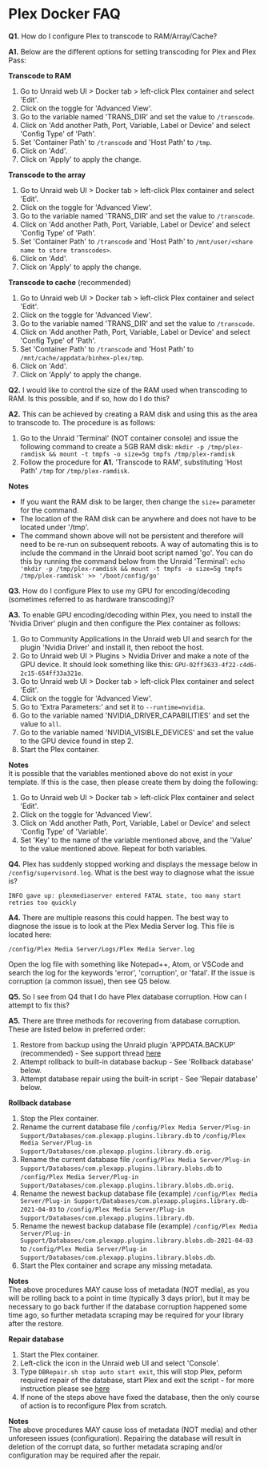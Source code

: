 # **Plex Docker FAQ**

**Q1.** How do I configure Plex to transcode to RAM/Array/Cache?

**A1.** Below are the different options for setting transcoding for Plex and Plex Pass:

**Transcode to RAM**

1. Go to Unraid web UI > Docker tab > left-click Plex container and select 'Edit'.
2. Click on the toggle for 'Advanced View'.
3. Go to the variable named 'TRANS_DIR' and set the value to `/transcode`.
4. Click on 'Add another Path, Port, Variable, Label or Device' and select 'Config Type' of 'Path'.
5. Set 'Container Path' to `/transcode` and 'Host Path' to `/tmp`.
6. Click on 'Add'.
7. Click on 'Apply' to apply the change.

**Transcode to the array**

1. Go to Unraid web UI > Docker tab > left-click Plex container and select 'Edit'.
2. Click on the toggle for 'Advanced View'.
3. Go to the variable named 'TRANS_DIR' and set the value to `/transcode`.
4. Click on 'Add another Path, Port, Variable, Label or Device' and select 'Config Type' of 'Path'.
5. Set 'Container Path' to `/transcode` and 'Host Path' to `/mnt/user/<share name to store transcodes>`.
6. Click on 'Add'.
7. Click on 'Apply' to apply the change.

**Transcode to cache** (recommended)

1. Go to Unraid web UI > Docker tab > left-click Plex container and select 'Edit'.
2. Click on the toggle for 'Advanced View'.
3. Go to the variable named 'TRANS_DIR' and set the value to `/transcode`.
4. Click on 'Add another Path, Port, Variable, Label or Device' and select 'Config Type' of 'Path'.
5. Set 'Container Path' to `/transcode` and 'Host Path' to `/mnt/cache/appdata/binhex-plex/tmp`.
6. Click on 'Add'.
7. Click on 'Apply' to apply the change.

**Q2.** I would like to control the size of the RAM used when transcoding to RAM. Is this possible, and if so, how do I do this?

**A2.** This can be achieved by creating a RAM disk and using this as the area to transcode to. The procedure is as follows:

1. Go to the Unraid 'Terminal' (NOT container console) and issue the following command to create a 5GB RAM disk:
```mkdir -p /tmp/plex-ramdisk && mount -t tmpfs -o size=5g tmpfs /tmp/plex-ramdisk```
2. Follow the procedure for **A1.** 'Transcode to RAM', substituting 'Host Path' `/tmp` for `/tmp/plex-ramdisk`.

**Notes**<br/>
- If you want the RAM disk to be larger, then change the `size=` parameter for the command.
- The location of the RAM disk can be anywhere and does not have to be located under '/tmp'.
- The command shown above will not be persistent and therefore will need to be re-run on subsequent reboots. A way of automating this is to include the command in the Unraid boot script named 'go'. You can do this by running the command below from the Unraid 'Terminal':
```echo 'mkdir -p /tmp/plex-ramdisk && mount -t tmpfs -o size=5g tmpfs /tmp/plex-ramdisk' >> '/boot/config/go'```

**Q3.** How do I configure Plex to use my GPU for encoding/decoding (sometimes referred to as hardware transcoding)?

**A3.** To enable GPU encoding/decoding within Plex, you need to install the 'Nvidia Driver' plugin and then configure the Plex container as follows:

1. Go to Community Applications in the Unraid web UI and search for the plugin 'Nvidia Driver' and install it, then reboot the host.
2. Go to Unraid web UI > Plugins > Nvidia Driver and make a note of the GPU device. It should look something like this: `GPU-02ff3633-4f22-c4d6-2c15-654ff33a321e`.
3. Go to Unraid web UI > Docker tab > left-click Plex container and select 'Edit'.
4. Click on the toggle for 'Advanced View'.
5. Go to 'Extra Parameters:' and set it to `--runtime=nvidia`.
6. Go to the variable named 'NVIDIA_DRIVER_CAPABILITIES' and set the value to `all`.
7. Go to the variable named 'NVIDIA_VISIBLE_DEVICES' and set the value to the GPU device found in step 2.
8. Start the Plex container.

**Notes**<br/>
It is possible that the variables mentioned above do not exist in your template. If this is the case, then please create them by doing the following:

1. Go to Unraid web UI > Docker tab > left-click Plex container and select 'Edit'.
2. Click on the toggle for 'Advanced View'.
3. Click on 'Add another Path, Port, Variable, Label or Device' and select 'Config Type' of 'Variable'.
4. Set 'Key' to the name of the variable mentioned above, and the 'Value' to the value mentioned above. Repeat for both variables.

**Q4.** Plex has suddenly stopped working and displays the message below in `/config/supervisord.log`. What is the best way to diagnose what the issue is?
```
INFO gave up: plexmediaserver entered FATAL state, too many start retries too quickly
```

**A4.** There are multiple reasons this could happen. The best way to diagnose the issue is to look at the Plex Media Server log. This file is located here:
```
/config/Plex Media Server/Logs/Plex Media Server.log
```
Open the log file with something like Notepad++, Atom, or VSCode and search the log for the keywords 'error', 'corruption', or 'fatal'. If the issue is corruption (a common issue), then see Q5 below.

**Q5.** So I see from Q4 that I do have Plex database corruption. How can I attempt to fix this?

**A5.** There are three methods for recovering from database corruption. These are listed below in preferred order:

1. Restore from backup using the Unraid plugin 'APPDATA.BACKUP' (recommended) - See support thread [here](https://forums.unraid.net/topic/137710-plugin-appdatabackup/)
2. Attempt rollback to built-in database backup - See 'Rollback database' below.
3. Attempt database repair using the built-in script - See 'Repair database' below.

**Rollback database**
1. Stop the Plex container.
2. Rename the current database file `/config/Plex Media Server/Plug-in Support/Databases/com.plexapp.plugins.library.db` to `/config/Plex Media Server/Plug-in Support/Databases/com.plexapp.plugins.library.db.orig`.
3. Rename the current database file `/config/Plex Media Server/Plug-in Support/Databases/com.plexapp.plugins.library.blobs.db` to `/config/Plex Media Server/Plug-in Support/Databases/com.plexapp.plugins.library.blobs.db.orig`.
4. Rename the newest backup database file (example) `/config/Plex Media Server/Plug-in Support/Databases/com.plexapp.plugins.library.db-2021-04-03` to `/config/Plex Media Server/Plug-in Support/Databases/com.plexapp.plugins.library.db`.
5. Rename the newest backup database file (example) `/config/Plex Media Server/Plug-in Support/Databases/com.plexapp.plugins.library.blobs.db-2021-04-03` to `/config/Plex Media Server/Plug-in Support/Databases/com.plexapp.plugins.library.blobs.db`.
6. Start the Plex container and scrape any missing metadata.

**Notes**<br/>
The above procedures MAY cause loss of metadata (NOT media), as you will be rolling back to a point in time (typically 3 days prior), but it may be necessary to go back further if the database corruption happened some time ago, so further metadata scraping may be required for your library after the restore.

**Repair database**
1. Start the Plex container.
2. Left-click the icon in the Unraid web UI and select 'Console'.
3. Type `DBRepair.sh stop auto start exit`, this will stop Plex, peform required repair of the database, start Plex and exit the script - for more instruction please see [here](https://github.com/ChuckPa/DBRepair)
4. If none of the steps above have fixed the database, then the only course of action is to reconfigure Plex from scratch.

**Notes**<br/>
The above procedures MAY cause loss of metadata (NOT media) and other unforeseen issues (configuration). Repairing the database will result in deletion of the corrupt data, so further metadata scraping and/or configuration may be required after the repair.
